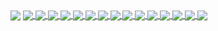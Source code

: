 <a>
  <img align="center" src="https://github-readme-stats.vercel.app/api?username=dayjournal&show_icons=true&count_private=true&theme=nord"/>
</a>

<a href="https://github.com/dayjournal/Leaflet.Control.Opacity">
  <img align="center" src="https://github-readme-stats.vercel.app/api/pin/?username=dayjournal&repo=Leaflet.Control.Opacity&theme=nord"/>
</a>
<a href="https://github.com/dayjournal/leaflet-starter">
  <img align="center" src="https://github-readme-stats.vercel.app/api/pin/?username=dayjournal&repo=leaflet-starter&theme=nord"/>
</a>

<a href="https://github.com/dayjournal/maplibre-gl-opacity">
  <img align="center" src="https://github-readme-stats.vercel.app/api/pin/?username=dayjournal&repo=maplibre-gl-opacity&theme=nord"/>
</a>
<a href="https://github.com/dayjournal/maplibregljs-starter">
  <img align="center" src="https://github-readme-stats.vercel.app/api/pin/?username=dayjournal&repo=maplibregljs-starter&theme=nord"/>
</a>

<a href="https://github.com/dayjournal/ol-opacity">
  <img align="center" src="https://github-readme-stats.vercel.app/api/pin/?username=dayjournal&repo=ol-opacity&theme=nord"/>
</a>
<a href="https://github.com/dayjournal/openlayers-starter">
  <img align="center" src="https://github-readme-stats.vercel.app/api/pin/?username=dayjournal&repo=openlayers-starter&theme=nord"/>
</a>

<a href="https://github.com/dayjournal/mapbox-gl-opacity">
  <img align="center" src="https://github-readme-stats.vercel.app/api/pin/?username=dayjournal&repo=mapbox-gl-opacity&theme=nord"/>
</a>
<a href="https://github.com/dayjournal/mapboxgljs-starter">
  <img align="center" src="https://github-readme-stats.vercel.app/api/pin/?username=dayjournal&repo=mapboxgljs-starter&theme=nord"/>
</a>

<a href="https://github.com/dayjournal/amazon-location-service-starter">
  <img align="center" src="https://github-readme-stats.vercel.app/api/pin/?username=dayjournal&repo=amazon-location-service-starter&theme=nord"/>
</a>
<a href="https://github.com/dayjournal/deckgl-starter">
  <img align="center" src="https://github-readme-stats.vercel.app/api/pin/?username=dayjournal&repo=deckgl-starter&theme=nord"/>
</a>

<a href="https://github.com/dayjournal/cesium-starter">
  <img align="center" src="https://github-readme-stats.vercel.app/api/pin/?username=dayjournal&repo=cesium-starter&theme=nord"/>
</a>
<a href="https://github.com/dayjournal/itowns-starter">
  <img align="center" src="https://github-readme-stats.vercel.app/api/pin/?username=dayjournal&repo=itowns-starter&theme=nord"/>
</a>

<a href="https://github.com/dayjournal/turfjs-starter">
  <img align="center" src="https://github-readme-stats.vercel.app/api/pin/?username=dayjournal&repo=turfjs-starter&theme=nord"/>
</a>
<a href="https://github.com/dayjournal/geodjango-starter">
  <img align="center" src="https://github-readme-stats.vercel.app/api/pin/?username=dayjournal&repo=geodjango-starter&theme=nord"/>
</a>

<a href="https://github.com/dayjournal/AttributeAssignment">
  <img align="center" src="https://github-readme-stats.vercel.app/api/pin/?username=dayjournal&repo=AttributeAssignment&theme=nord"/>
</a>
